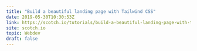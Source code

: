 ```yaml
---
title: "Build a beautiful landing page with Tailwind CSS"
date: 2019-05-30T10:30:53Z
link: https://scotch.io/tutorials/build-a-beautiful-landing-page-with-tailwind-css383977?utm_medium=RSS&utm_source=hune
site: scotch.io
topic: Webdev
draft: false
---
```

